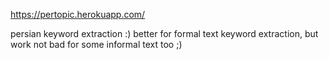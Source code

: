 https://pertopic.herokuapp.com/

persian keyword extraction :) 
better for formal text keyword extraction, but work not bad  for some informal text too ;)

